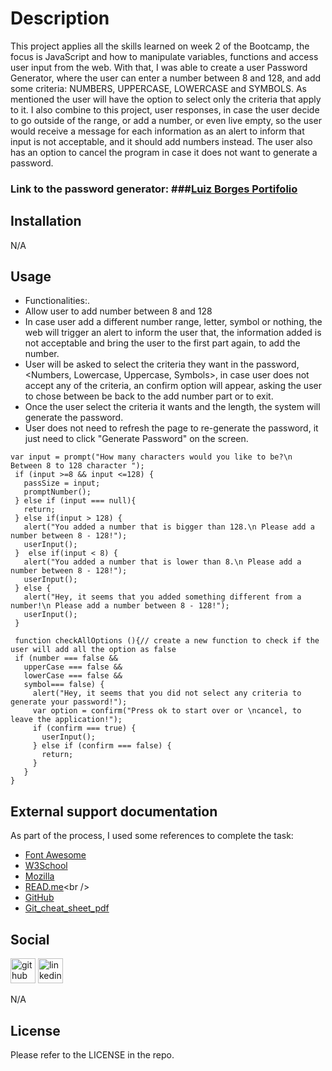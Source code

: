 # Description

This project applies all the skills learned on week 2 of the Bootcamp, the focus is JavaScript and how to manipulate variables, functions and access user input from the web. 
With that, I was able to create a user Password Generator, where the user can enter a number between 8 and 128, and add some criteria: NUMBERS, UPPERCASE, LOWERCASE and SYMBOLS. As mentioned the user will have the option to select only the criteria that apply to it. I also combine to this project, user responses, in case the user decide to go outside of the range, or add a number, or even live empty, so the user would receive a message for each information as an alert to inform that input is not acceptable, and it should add numbers instead. The user also has an option to cancel the program in case it does not want to generate a password.

### Link to the password generator: ###[Luiz Borges Portifolio](https://luizborges146.github.io/hw.password-generator/)

## Installation

N/A

## Usage

* Functionalities:.
 * Allow user to add number between 8 and 128
 * In case user add a different number range, letter, symbol or nothing, the web will trigger an alert to inform the user that, the information added is not acceptable and bring the user to the first part again, to add the number.
 * User will be asked to select the criteria they want in the password,<Numbers, Lowercase, Uppercase, Symbols>, in case user does not accept any of the criteria, an confirm option will appear, asking the user to chose between be back to the add number part or to exit.
 * Once the user select the criteria it wants and the length, the system will generate the password.
 * User does not need to refresh the page to re-generate the password, it just need to click "Generate Password" on the screen.

 ```
var input = prompt("How many characters would you like to be?\n Between 8 to 128 character ");
  if (input >=8 && input <=128) {
    passSize = input;
    promptNumber();
  } else if (input === null){
    return;
  } else if(input > 128) {
    alert("You added a number that is bigger than 128.\n Please add a number between 8 - 128!");
    userInput();
  }  else if(input < 8) {
    alert("You added a number that is lower than 8.\n Please add a number between 8 - 128!");
    userInput();
  } else {
    alert("Hey, it seems that you added something different from a number!\n Please add a number between 8 - 128!");
    userInput();
  }

  function checkAllOptions (){// create a new function to check if the user will add all the option as false
  if (number === false &&
    upperCase === false &&
    lowerCase === false &&
    symbol=== false) {
      alert("Hey, it seems that you did not select any criteria to generate your password!");
      var option = confirm("Press ok to start over or \ncancel, to leave the application!");
      if (confirm === true) {
        userInput();
      } else if (confirm === false) {
        return;
      }
    }
}

 ```


## External support documentation

As part of the process, I used some references to complete the task:

- [Font Awesome](https://fontawesome.com/)<br />
- [W3School](https://www.w3schools.com/)<br />
- [Mozilla](https://developer.mozilla.org)<br />
- [READ.me](https://docs.readme.com/docs/linking-to-pages")<br />
- [GitHub](https://pages.github.com/)<br />
- [Git_cheat_sheet_pdf](https://education.github.com/git-cheat-sheet-education.pdf)<br />

## Social

[<img src='https://cdn.jsdelivr.net/npm/simple-icons@3.0.1/icons/github.svg' alt='github' height='40'>](https://github.com/luizborges146) [<img src='https://cdn.jsdelivr.net/npm/simple-icons@3.0.1/icons/linkedin.svg' alt='linkedin' height='40'>](https://www.linkedin.com/in/https://www.linkedin.com/in/luiz-borges-2377b7142//)

N/A

## License

Please refer to the LICENSE in the repo.
